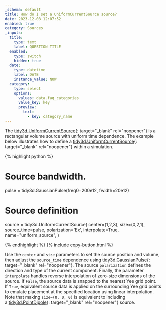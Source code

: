 ```yaml
---
_schema: default
title: How do I set a UniformCurrentSource source?
date: 2023-12-08 12:07:52
enabled: true
category: Sources
_inputs:
  title:
    type: text
    label: QUESTION TITLE
  enabled:
    type: switch
    hidden: true
  date:
    type: datetime
    label: DATE
    instance_value: NOW
  category:
    type: select
    options:
      values: data.faq_categories
      value_key: key
      preview:
        text:
          - key: category_name
---
```

The&nbsp;[tidy3d.UniformCurrentSource](https://docs.flexcompute.com/projects/tidy3d/en/latest/api/_autosummary/tidy3d.UniformCurrentSource.html){: target="_blank" rel="noopener"}&nbsp;is a rectangular volume source with uniform time dependence. The example below illustrates how to define a&nbsp;[tidy3d.UniformCurrentSource](https://docs.flexcompute.com/projects/tidy3d/en/latest/api/_autosummary/tidy3d.UniformCurrentSource.html){: target="_blank" rel="noopener"}&nbsp;within a simulation.

<div markdown class="code-snippet">{% highlight python %}

# Source bandwidth.
pulse = tidy3d.GaussianPulse(freq0=200e12, fwidth=20e12)

# Source definition
source = tidy3d.UniformCurrentSource(
  center=(1,2,3),
  size=(0,2,1),
  source_time=pulse,
  polarization='Ex',
  interpolate=True,
  name="uniform_source",
)

{% endhighlight %}
{% include copy-button.html %}</div>

Use the `center`&nbsp;and `size` parameters to set the source position and volume, then adjust the `source_time` dependence using [tidy3d.GaussianPulse](https://docs.flexcompute.com/projects/tidy3d/en/latest/api/_autosummary/tidy3d.GaussianPulse.html){: target="_blank" rel="noopener"}. The source `polarization` defines the direction and type of the current component. Finally, the parameter `interpolate` handles reverse interpolation of zero-size dimensions of the source. If&nbsp;`False`, the source data is snapped to the nearest Yee grid point. If&nbsp;`True`, equivalent source data is applied on the surrounding Yee grid points to emulate placement at the specified location using linear interpolation. Note that making `size=(0, 0, 0)` is equivalent to including a&nbsp;[tidy3d.PointDipole](https://docs.flexcompute.com/projects/tidy3d/en/latest/api/_autosummary/tidy3d.PointDipole.html){: target="_blank" rel="noopener"}&nbsp;source.
